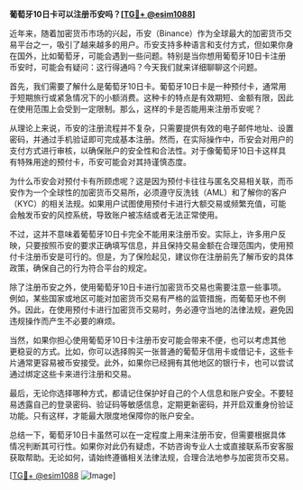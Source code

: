 **葡萄牙10日卡可以注册币安吗？[[TG💪+ @esim1088](https://t.me/s/esim1088)]**

近年来，随着加密货币市场的兴起，币安（Binance）作为全球最大的加密货币交易平台之一，吸引了越来越多的用户。币安支持多种语言和支付方式，但如果你身在国外，比如葡萄牙，可能会遇到一些问题。特别是当你想用葡萄牙10日卡注册币安时，可能会有疑问：这行得通吗？今天我们就来详细聊聊这个问题。

首先，我们需要了解什么是葡萄牙10日卡。葡萄牙10日卡是一种预付卡，通常用于短期旅行或紧急情况下的小额消费。这种卡的特点是有效期短、金额有限，因此在使用范围上会受到一定限制。那么，这样的卡是否能用来注册币安呢？

从理论上来说，币安的注册流程并不复杂，只需要提供有效的电子邮件地址、设置密码，并通过手机验证即可完成基本注册。然而，在实际操作中，币安会对用户的支付方式进行审核，以确保账户的安全性和合法性。对于像葡萄牙10日卡这样具有特殊用途的预付卡，币安可能会对其持谨慎态度。

为什么币安会对预付卡有所顾虑呢？这是因为预付卡往往与匿名交易相关联，而币安作为一个全球性的加密货币交易所，必须遵守反洗钱（AML）和了解你的客户（KYC）的相关法规。如果用户试图使用预付卡进行大额交易或频繁充值，可能会触发币安的风控系统，导致账户被冻结或者无法正常使用。

不过，这并不意味着葡萄牙10日卡完全不能用来注册币安。实际上，许多用户反映，只要按照币安的要求正确填写信息，并且保持交易金额在合理范围内，使用预付卡注册币安是可行的。但是，为了保险起见，建议你在注册前先了解币安的具体政策，确保自己的行为符合平台的规定。

除了注册币安之外，使用葡萄牙10日卡进行加密货币交易也需要注意一些事项。例如，某些国家或地区可能对加密货币交易有严格的监管措施，而葡萄牙也不例外。因此，在使用预付卡进行加密货币交易时，务必遵守当地的法律法规，避免因违规操作而产生不必要的麻烦。

当然，如果你担心使用葡萄牙10日卡注册币安可能会带来不便，也可以考虑其他更稳妥的方式。比如，你可以选择购买一张普通的葡萄牙信用卡或借记卡，这些卡片通常更容易被币安接受。此外，如果你已经拥有其他地区的银行卡，也可以尝试通过绑定这些卡来进行注册和交易。

最后，无论你选择哪种方式，都请记住保护好自己的个人信息和账户安全。不要轻易透露自己的登录密码、验证码等敏感信息，定期更新密码，并开启双重身份验证功能。只有这样，才能最大限度地保障你的账户安全。

总结一下，葡萄牙10日卡虽然可以在一定程度上用来注册币安，但需要根据具体情况判断其可行性。如果你对此仍有疑虑，不妨咨询专业人士或直接联系币安客服获取帮助。无论如何，请始终遵循相关法律法规，合理合法地参与加密货币交易。

[[TG💪+ @esim1088](https://t.me/s/esim1088) ![Image](https://i.postimg.cc/4NQfJmqS/Snipaste-2025-05-13-00-14-12.png)]